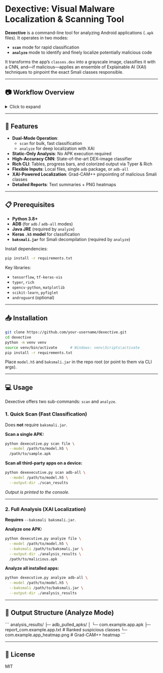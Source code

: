 # Dexective: Visual Malware Localization & Scanning Tool

**Dexective** is a command-line tool for analyzing Android applications (`.apk` files). It operates in two modes:

- **`scan`** mode for rapid classification
- **`analyze`** mode to identify and finely localize potentially malicious code

It transforms the app’s `classes.dex` into a grayscale image, classifies it with a CNN, and—if malicious—applies an ensemble of Explainable AI (XAI) techniques to pinpoint the exact Smali classes responsible.

---

## 📷 Workflow Overview

<details>
<summary>Click to expand</summary>

1. **DEX → Image**  
   Convert `classes.dex` bytes into a 2D grayscale image.
2. **CNN Classification**  
   Classify the DEX image as **Benign** or **Malicious**. (End of `scan` mode.)
3. **XAI Localization**  
   If malicious, run XAI methods (e.g., Grad-CAM++) to generate heatmaps highlighting suspicious regions.
4. **Heatmap → Smali**  
   Map “hot” pixels back to specific Smali classes for precise localization.  

![Detection Heatmap](images/dex_image.png)  
*Figure: DEX image by Dexective.*

![Detection Heatmap](images/detection_heatmap.png)  
*Figure: Hotspots on the DEX image detected by Dexective.*


</details>

---

## 🚀 Features

- **Dual-Mode Operation**:
  - `scan` for bulk, fast classification
  - `analyze` for deep localization with XAI
- **Static-Only Analysis**: No APK execution required
- **High-Accuracy CNN**: State-of-the-art DEX–image classifier
- **Rich CLI**: Tables, progress bars, and colorized output via Typer & Rich
- **Flexible Inputs**: Local files, single `adb` package, or `adb-all`
- **XAI-Powered Localization**: Grad-CAM++ pinpointing of malicious Smali classes
- **Detailed Reports**: Text summaries + PNG heatmaps

---

## 📋 Prerequisites

- **Python 3.8+**
- **ADB** (for `adb` / `adb-all` modes)
- **Java JRE** (required by `analyze`)
- **Keras `.h5` model** for classification
- **`baksmali.jar`** for Smali decompilation (required by `analyze`)

Install dependencies:

```bash
pip install -r requirements.txt
```

Key libraries:
- `tensorflow`, `tf-keras-vis`
- `typer`, `rich`
- `opencv-python`, `matplotlib`
- `scikit-learn`, `pyfiglet`
- `androguard` (optional)

---

## 📥 Installation

```bash
git clone https://github.com/your-username/dexective.git
cd dexective
python -m venv venv
source venv/bin/activate      # Windows: venv\Scripts\activate
pip install -r requirements.txt
```

Place `model.h5` and `baksmali.jar` in the repo root (or point to them via CLI args).

---

## 💻 Usage

Dexective offers two sub-commands: `scan` and `analyze`.

### 1. Quick Scan (Fast Classification)

Does **not** require `baksmali.jar`.

**Scan a single APK:**

```bash
python dexecutive.py scan file \
  --model /path/to/model.h5 \
  /path/to/sample.apk
```

**Scan all third‑party apps on a device:**

```bash
python dexexecutive.py scan adb-all \
  --model /path/to/model.h5 \
  --output-dir ./scan_results
```

_Output is printed to the console._

---

### 2. Full Analysis (XAI Localization)

**Requires** `--baksmali baksmali.jar`.

**Analyze one APK:**

```bash
python dexecutive.py analyze file \
  --model /path/to/model.h5 \
  --baksmali /path/to/baksmali.jar \
  --output-dir ./analysis_results \
  /path/to/malicious.apk
```

**Analyze all installed apps:**

```bash
python dexecutive.py analyze adb-all \
  --model /path/to/model.h5 \
  --baksmali /path/to/baksmali.jar \
  --output-dir ./analysis_results
```

---

## 📂 Output Structure (Analyze Mode)

\`\`\`
analysis_results/
├─ adb_pulled_apks/
│  └─ com.example.app.apk
├─ report_com.example.app.txt      # Ranked suspicious classes
└─ com.example.app_heatmap.png     # Grad-CAM++ heatmap
\`\`\`

---

## 📖 License

MIT
